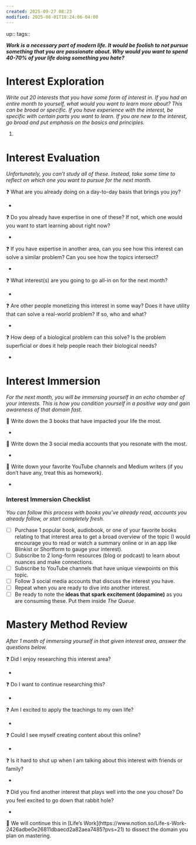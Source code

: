 ```yaml
---
created: 2025-09-27 08:23
modified: 2025-08-01T18:24:06-04:00
---
```

up::
tags::

***Work is a necessary part of modern life. It would be foolish to not pursue something that you are passionate about. Why would you want to spend 40-70% of your life doing something you hate?***
# Interest Exploration

*Write out 20 interests that you have some form of interest in. If you had an entire month to yourself, what would you want to learn more about? This can be broad or specific. If you have experience with the interest, be specific with certain parts you want to learn. If you are new to the interest, go broad and put emphasis on the basics and principles.*

1. 

# Interest Evaluation

*Unfortunately, you can’t study all of these. Instead, take some time to reflect on which one you want to pursue for the next month.*

<aside>
❓ What are you already doing on a day-to-day basis that brings you joy?

</aside>

- 

<aside>
❓ Do you already have expertise in one of these? If not, which one would you want to start learning about right now?

</aside>

- 

<aside>
❓ If you have expertise in another area, can you see how this interest can solve a similar problem? Can you see how the topics intersect?

</aside>

- 

<aside>
❓ What interest(s) are you going to go all-in on for the next month?

</aside>

- 

<aside>
❓ Are other people monetizing this interest in some way? Does it have utility that can solve a real-world problem? If so, who and what?

</aside>

- 

<aside>
❓ How deep of a biological problem can this solve? Is the problem superficial or does it help people reach their biological needs?

</aside>

- 

# Interest Immersion

*For the next month, you will be immersing yourself in an echo chamber of your interests. This is how you condition yourself in a positive way and gain awareness of that domain fast.*

<aside>
🔑 Write down the 3 books that have impacted your life the most.

</aside>

- 

<aside>
🔑 Write down the 3 social media accounts that you resonate with the most.

</aside>

- 

<aside>
🔑 Write down your favorite YouTube channels and Medium writers (if you don’t have any, treat this as homework).

</aside>

- 

### Interest Immersion Checklist

*You can follow this process with books you’ve already read, accounts you already follow, or start completely fresh.*

- [ ]  Purchase 1 popular book, audiobook, or one of your favorite books relating to that interest area to get a broad overview of the topic (I would encourage you to read or watch a summary online or in an app like Blinkist or Shortform to gauge your interest).
- [ ]  Subscribe to 2 long-form resources (blog or podcast) to learn about nuances and make connections.
- [ ]  Subscribe to YouTube channels that have unique viewpoints on this topic.
- [ ]  Follow 3 social media accounts that discuss the interest you have.
- [ ]  Repeat when you are ready to dive into another interest.
- [ ]  Be ready to note the **ideas that spark excitement (dopamine)** as you are consuming these. Put them inside *The Queue.*

# Mastery Method Review

*After 1 month of immersing yourself in that given interest area, answer the questions below.*

<aside>
❓ Did I enjoy researching this interest area?

</aside>

- 

<aside>
❓ Do I want to continue researching this?

</aside>

- 

<aside>
❓ Am I excited to apply the teachings to my own life?

</aside>

- 

<aside>
❓ Could I see myself creating content about this online?

</aside>

- 

<aside>
❓ Is it hard to shut up when I am talking about this interest with friends or family?

</aside>

- 

<aside>
❓ Did you find another interest that plays well into the one you chose? Do you feel excited to go down that rabbit hole?

</aside>

- 

<aside>
🔑 We will continue this in [Life’s Work](https://www.notion.so/Life-s-Work-2426adbe0e26811dbaecd2a82aea7485?pvs=21) to dissect the domain you plan on mastering.

</aside>